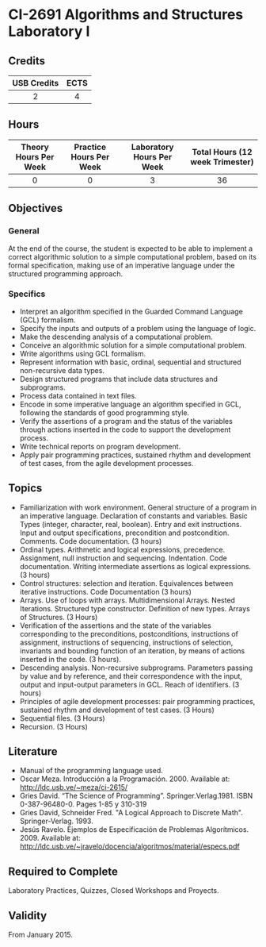 # CI-2691 Algorithms and Structures Laboratory I

## Credits

| USB Credits | ECTS |
|:-----------:|:----:|
|      2      |   4  |

## Hours

| Theory Hours Per Week | Practice Hours Per Week | Laboratory Hours Per Week | Total Hours (12 week Trimester) |
|:---------------------:|:-----------------------:|:-------------------------:|:-------------------------------:|
|           0           |            0            |             3             |                36               |

## Objectives

### General

At the end of the course, the student is expected to be able to implement a correct algorithmic solution to a simple computational problem, based on its formal specification, making use of an imperative language under the structured programming approach.

### Specifics

* Interpret an algorithm specified in the Guarded Command Language (GCL) formalism.
* Specify the inputs and outputs of a problem using the language of logic.
* Make the descending analysis of a computational problem.
* Conceive an algorithmic solution for a simple computational problem.
* Write algorithms using GCL formalism.
* Represent information with basic, ordinal, sequential and structured non-recursive data types.
* Design structured programs that include data structures and subprograms.
* Process data contained in text files.
* Encode in some imperative language an algorithm specified in GCL, following the standards of good programming style.
* Verify the assertions of a program and the status of the variables through actions inserted in the code to support the development process.
* Write technical reports on program development.
* Apply pair programming practices, sustained rhythm and development of test cases, from the agile development processes.

## Topics

* Familiarization with work environment. General structure of a program in an imperative language. Declaration of constants and variables. Basic Types (integer, character, real, boolean). Entry and exit instructions. Input and output specifications, precondition and postcondition. Comments. Code documentation. (3 hours)
* Ordinal types. Arithmetic and logical expressions, precedence. Assignment, null instruction and sequencing. Indentation. Code documentation. Writing intermediate assertions as logical expressions. (3 hours)
* Control structures: selection and iteration. Equivalences between iterative instructions. Code Documentation (3 hours)
* Arrays. Use of loops with arrays. Multidimensional Arrays. Nested Iterations. Structured type constructor. Definition of new types. Arrays of Structures. (3 Hours)
* Verification of the assertions and the state of the variables corresponding to the preconditions, postconditions, instructions of assignment, instructions of sequencing, instructions of selection, invariants and bounding function of an iteration, by means of actions inserted in the code. (3 hours).
* Descending analysis. Non-recursive subprograms. Parameters passing by value and by reference, and their correspondence with the input, output and input-output parameters in GCL. Reach of identifiers. (3 hours)
* Principles of agile development processes: pair programming practices, sustained rhythm and development of test cases. (3 Hours)
* Sequential files. (3 Hours)
* Recursion. (3 Hours)

## Literature

* Manual of the programming language used.
* Oscar Meza. Introducción a la Programación. 2000. Available at: <http://ldc.usb.ve/~meza/ci-2615/>
* Gries David. “The Science of Programming”. Springer.Verlag.1981. ISBN 0-387-96480-0. Pages 1-85 y 310-319
* Gries David, Schneider Fred. "A Logical Approach to Discrete Math". Springer-Verlag. 1993.
* Jesús Ravelo. Ejemplos de Especificación de Problemas Algorítmicos. 2009. Available at: <http://ldc.usb.ve/~jravelo/docencia/algoritmos/material/especs.pdf>

## Required to Complete

Laboratory Practices, Quizzes, Closed Workshops and Proyects.

## Validity

From January 2015.
